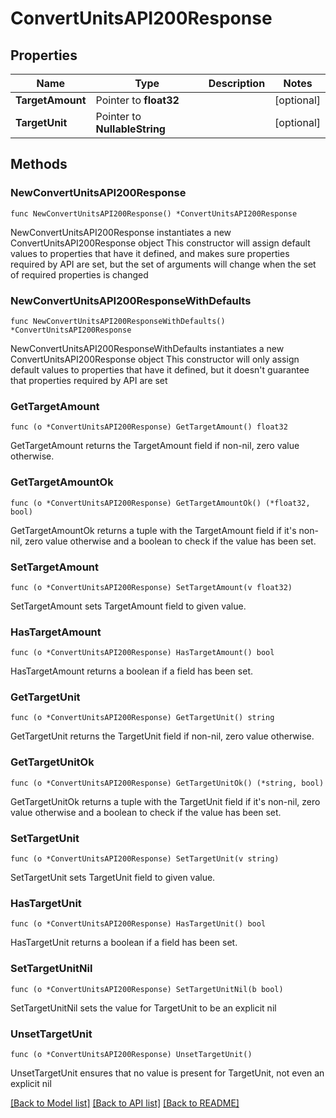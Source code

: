 # ConvertUnitsAPI200Response

## Properties

Name | Type | Description | Notes
------------ | ------------- | ------------- | -------------
**TargetAmount** | Pointer to **float32** |  | [optional] 
**TargetUnit** | Pointer to **NullableString** |  | [optional] 

## Methods

### NewConvertUnitsAPI200Response

`func NewConvertUnitsAPI200Response() *ConvertUnitsAPI200Response`

NewConvertUnitsAPI200Response instantiates a new ConvertUnitsAPI200Response object
This constructor will assign default values to properties that have it defined,
and makes sure properties required by API are set, but the set of arguments
will change when the set of required properties is changed

### NewConvertUnitsAPI200ResponseWithDefaults

`func NewConvertUnitsAPI200ResponseWithDefaults() *ConvertUnitsAPI200Response`

NewConvertUnitsAPI200ResponseWithDefaults instantiates a new ConvertUnitsAPI200Response object
This constructor will only assign default values to properties that have it defined,
but it doesn't guarantee that properties required by API are set

### GetTargetAmount

`func (o *ConvertUnitsAPI200Response) GetTargetAmount() float32`

GetTargetAmount returns the TargetAmount field if non-nil, zero value otherwise.

### GetTargetAmountOk

`func (o *ConvertUnitsAPI200Response) GetTargetAmountOk() (*float32, bool)`

GetTargetAmountOk returns a tuple with the TargetAmount field if it's non-nil, zero value otherwise
and a boolean to check if the value has been set.

### SetTargetAmount

`func (o *ConvertUnitsAPI200Response) SetTargetAmount(v float32)`

SetTargetAmount sets TargetAmount field to given value.

### HasTargetAmount

`func (o *ConvertUnitsAPI200Response) HasTargetAmount() bool`

HasTargetAmount returns a boolean if a field has been set.

### GetTargetUnit

`func (o *ConvertUnitsAPI200Response) GetTargetUnit() string`

GetTargetUnit returns the TargetUnit field if non-nil, zero value otherwise.

### GetTargetUnitOk

`func (o *ConvertUnitsAPI200Response) GetTargetUnitOk() (*string, bool)`

GetTargetUnitOk returns a tuple with the TargetUnit field if it's non-nil, zero value otherwise
and a boolean to check if the value has been set.

### SetTargetUnit

`func (o *ConvertUnitsAPI200Response) SetTargetUnit(v string)`

SetTargetUnit sets TargetUnit field to given value.

### HasTargetUnit

`func (o *ConvertUnitsAPI200Response) HasTargetUnit() bool`

HasTargetUnit returns a boolean if a field has been set.

### SetTargetUnitNil

`func (o *ConvertUnitsAPI200Response) SetTargetUnitNil(b bool)`

 SetTargetUnitNil sets the value for TargetUnit to be an explicit nil

### UnsetTargetUnit
`func (o *ConvertUnitsAPI200Response) UnsetTargetUnit()`

UnsetTargetUnit ensures that no value is present for TargetUnit, not even an explicit nil

[[Back to Model list]](../README.md#documentation-for-models) [[Back to API list]](../README.md#documentation-for-api-endpoints) [[Back to README]](../README.md)


